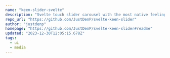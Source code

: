 ```yaml
---
name: "keen-slider-svelte"
description: "Svelte touch slider carousel with the most native feeling you will get."
repo_url: "https://github.com/JustDenP/svelte-keen-slider"
author: "justdenp"
homepage: "https://github.com/JustDenP/svelte-keen-slider#readme"
updated: "2023-12-30T12:05:15.678Z"
tags: 
  - ui
  - media
---
```

